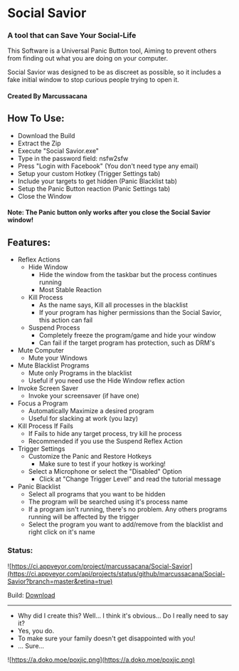 # Social Savior
### A tool that can Save Your Social-Life

This Software is a Universal Panic Button tool, Aiming to prevent others from finding out what you are doing on your computer.

Social Savior was designed to be as discreet as possible, so it includes a fake initial window to stop curious people trying to open it.

#### Created By Marcussacana


## How To Use:
- Download the Build
- Extract the Zip
- Execute "Social Savior.exe"
- Type in the password field: nsfw2sfw
- Press "Login with Facebook" (You don't need type any email)
- Setup your custom Hotkey (Trigger Settings tab)
- Include your targets to get hidden (Panic Blacklist tab)
- Setup the Panic Button reaction (Panic Settings tab)
- Close the Window
#### Note: The Panic button only works after you close the Social Savior window!

## Features:
- Reflex Actions
	- Hide Window
		- Hide the window from the taskbar but the process continues running
		- Most Stable Reaction
	- Kill Process
		- As the name says, Kill all processes in the blacklist
		- If your program has higher permissions than the Social Savior, this action can fail
	- Suspend Process
		- Completely freeze the program/game and hide your window
		- Can fail if the target program has protection, such as DRM's
- Mute Computer
	- Mute your Windows
- Mute Blacklist Programs
	- Mute only Programs in the blacklist
	- Useful if you need use the Hide Window reflex action
- Invoke Screen Saver
	- Invoke your screensaver (if have one)
- Focus a Program
	- Automatically Maximize a desired program
	- Useful for slacking at work (you lazy)
- Kill Process If Fails
	- If Fails to hide any target process, try kill he process
	- Recommended if you use the Suspend Reflex Action
- Trigger Settings
	- Customize the Panic and Restore Hotkeys
		- Make sure to test if your hotkey is working!
	- Select a Microphone or select the "Disabled" Option
		- Click at "Change Trigger Level" and read the tutorial message		
- Panic Blacklist
	- Select all programs that you want to be hidden
	- The program will be searched using it's process name
	- If a program isn't running, there's no problem. Any others programs running will be affected by the trigger
	- Select the program you want to add/remove from the blacklist and right click on it's name

### Status:
![https://ci.appveyor.com/project/marcussacana/Social-Savior](https://ci.appveyor.com/api/projects/status/github/marcussacana/Social-Savior?branch=master&retina=true)


Build: [Download](https://ci.appveyor.com/api/projects/marcussacana/social-savior/artifacts/Social%20Savior/bin/Social%20Savior.zip)

-----------
- Why did I create this? Well... I think it's obvious... Do I really need to say it?
- Yes, you do.
- To make sure your family doesn't get disappointed with you!
- ... Sure...

![https://a.doko.moe/poxjic.png](https://a.doko.moe/poxjic.png)
